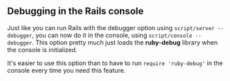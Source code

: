 ## Debugging in the Rails console

Just like you can run Rails with the debugger option using `script/server --debugger`, you can now do it in the console, using `script/console --debugger`. This option pretty much just loads the **ruby-debug** library when the console is initialized.

It's easier to use this option than to have to run `require 'ruby-debug'` in the console every time you need this feature.